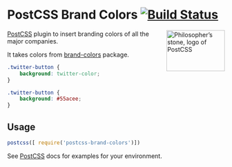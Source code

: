 # PostCSS Brand Colors [![Build Status][ci-img]][ci]

<img align="right" width="135" height="95"
     title="Philosopher’s stone, logo of PostCSS"
     src="http://postcss.github.io/postcss/logo-leftp.png">

[PostCSS] plugin to insert branding colors of all the major companies.

It takes colors from [brand-colors] package.

[brand-colors]: https://github.com/reimertz/brand-colors
[PostCSS]:      https://github.com/postcss/postcss
[ci-img]:       https://travis-ci.org/postcss/postcss-brand-colors.svg
[ci]:           https://travis-ci.org/postcss/postcss-brand-colors

```css
.twitter-button {
    background: twitter-color;
}
```

```css
.twitter-button {
    background: #55acee;
}
```

## Usage

```js
postcss([ require('postcss-brand-colors')])
```

See [PostCSS] docs for examples for your environment.
